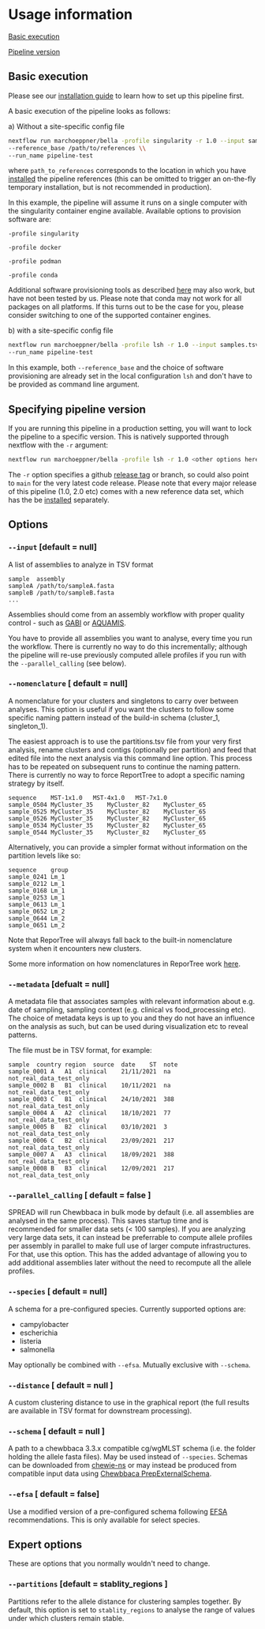 # Usage information

[Basic execution](#basic-execution)

[Pipeline version](#specifying-pipeline-version)

## Basic execution

Please see our [installation guide](installation.md) to learn how to set up this pipeline first. 

A basic execution of the pipeline looks as follows:

a) Without a site-specific config file

```bash
nextflow run marchoeppner/bella -profile singularity -r 1.0 --input samples.tsv \\
--reference_base /path/to/references \\
--run_name pipeline-test
```

where `path_to_references` corresponds to the location in which you have [installed](installation.md) the pipeline references (this can be omitted to trigger an on-the-fly temporary installation, but is not recommended in production). 

In this example, the pipeline will assume it runs on a single computer with the singularity container engine available. Available options to provision software are:

`-profile singularity`

`-profile docker` 

`-profile podman` 

`-profile conda` 

Additional software provisioning tools as described [here](https://www.nextflow.io/docs/latest/container.html) may also work, but have not been tested by us. Please note that conda may not work for all packages on all platforms. If this turns out to be the case for you, please consider switching to one of the supported container engines. 

b) with a site-specific config file

```bash
nextflow run marchoeppner/bella -profile lsh -r 1.0 --input samples.tsv \\
--run_name pipeline-test 
```

In this example, both `--reference_base` and the choice of software provisioning are already set in the local configuration `lsh` and don't have to be provided as command line argument. 

## Specifying pipeline version

If you are running this pipeline in a production setting, you will want to lock the pipeline to a specific version. This is natively supported through nextflow with the `-r` argument:

```bash
nextflow run marchoeppner/bella -profile lsh -r 1.0 <other options here>
```

The `-r` option specifies a github [release tag](https://github.com/marchoeppner/bella/releases) or branch, so could also point to `main` for the very latest code release. Please note that every major release of this pipeline (1.0, 2.0 etc) comes with a new reference data set, which has the be [installed](installation.md) separately.

## Options

### `--input` [default = null]

A list of assemblies to analyze in TSV format

```TSV
sample  assembly
sampleA /path/to/sampleA.fasta
sampleB /path/to/sampleB.fasta
...
```

Assemblies should come from an assembly workflow with proper quality control - such as [GABI](https://github.com/bio-raum/gabi) or [AQUAMIS](https://gitlab.com/bfr_bioinformatics/AQUAMIS).

You have to provide all assemblies you want to analyse, every time you run the workflow. There is currently no way to do this incrementally; although the pipeline will re-use previously computed allele profiles if you run with the `--parallel_calling` (see below).

### `--nomenclature` [ default = null]

A nomenclature for your clusters and singletons to carry over between analyses. This option is useful if you want the clusters to follow some specific naming pattern instead of the build-in schema (cluster_1, singleton_1).

The easiest approach is to use the partitions.tsv file from your very first analysis, rename clusters and contigs (optionally per partition) and feed that edited file into the next analysis via this command line option. This process has to be repeated on subsequent runs to continue the naming pattern. There is currently no way to force ReportTree to adopt a specific naming strategy by itself.  

```TSV
sequence	MST-1x1.0	MST-4x1.0	MST-7x1.0
sample_0504	MyCluster_35	MyCluster_82	MyCluster_65
sample_0525	MyCluster_35	MyCluster_82	MyCluster_65
sample_0526	MyCluster_35	MyCluster_82	MyCluster_65
sample_0534	MyCluster_35	MyCluster_82	MyCluster_65
sample_0544	MyCluster_35	MyCluster_82	MyCluster_65
```

Alternatively, you can provide a simpler format without information on the partition levels like so:

```TSV
sequence	group
sample_0241	Lm_1
sample_0212	Lm_1
sample_0168	Lm_1
sample_0253	Lm_1
sample_0613	Lm_1
sample_0652	Lm_2
sample_0644	Lm_2
sample_0651	Lm_2
```

Note that ReporTree will always fall back to the built-in nomenclature system when it encounters new clusters. 

Some more information on how nomenclatures in ReporTree work [here](https://github.com/insapathogenomics/ReporTree/wiki/3.-Nomenclature).

### `--metadata` [defualt = null]

A metadata file that associates samples with relevant information about e.g. date of sampling, sampling context (e.g. clinical vs food_processing etc). The choice of metadata keys is up to you and they do not have an influence on the analysis as such, but can be used during visualization etc to reveal patterns.

The file must be in TSV format, for example:

```TSV
sample	country	region	source	date	ST	note
sample_0001	A	A1	clinical	21/11/2021	na	not_real_data_test_only
sample_0002	B	B1	clinical	10/11/2021	na	not_real_data_test_only
sample_0003	C	B1	clinical	24/10/2021	388	not_real_data_test_only
sample_0004	A	A2	clinical	18/10/2021	77	not_real_data_test_only
sample_0005	B	B2	clinical	03/10/2021	3	not_real_data_test_only
sample_0006	C	B2	clinical	23/09/2021	217	not_real_data_test_only
sample_0007	A	A3	clinical	18/09/2021	388	not_real_data_test_only
sample_0008	B	B3	clinical	12/09/2021	217	not_real_data_test_only
```
### `--parallel_calling` [ default = false ]

SPREAD will run Chewbbaca in bulk mode by default (i.e. all assemblies are analysed in the same process). This saves startup time and is recommended for smaller data sets (< 100 samples). If you are analyzing very large data sets, it can instead be preferrable to compute allele profiles per assembly in parallel to make full use of larger compute infrastructures. For that, use this option. This has the added advantage of allowing you to add additional assemblies later without the need to recompute all the allele profiles. 

### `--species` [ default = null]

A schema for a pre-configured species. Currently supported options are:

- campylobacter
- escherichia
- listeria
- salmonella

May optionally be combined with `--efsa`. Mutually exclusive with `--schema`. 

### `--distance` [ default = null ]

A custom clustering distance to use in the graphical report (the full results are available in TSV format for downstream processing).

### `--schema` [ default = null ]

A path to a chewbbaca 3.3.x compatible cg/wgMLST schema (i.e. the folder holding the allele fasta files). May be used instead of `--species`. Schemas can be downloaded from [chewie-ns](https://chewbbaca.readthedocs.io/en/latest/user/modules/DownloadSchema.html) or may instead be produced from compatible input data using [Chewbbaca PrepExternalSchema](https://chewbbaca.readthedocs.io/en/latest/user/modules/PrepExternalSchema.html).

### `--efsa` [ default = false]

Use a modified version of a pre-configured schema following [EFSA](https://www.efsa.europa.eu/en) recommendations. This is only available for select species. 

## Expert options

These are options that you normally wouldn't need to change. 

### `--partitions`  [default = stablity_regions ]

Partitions refer to the allele distance for clustering samples together. By default, this option is set to `stablity_regions` to analyse the range of values under which clusters remain stable.